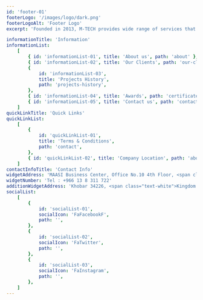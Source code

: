 ```yaml
---
id: 'footer-01'
footerLogo: '/images/logo/dark.png'
footerLogoAlt: 'Footer Logo'
excerpt: 'Founded in 2013, M-TECH provides wide range of services that includes engineering, procurement and execution to the oil and gas, petrochemicals and industrial cities.'

informationTitle: 'Information'
informationList:
    [
        { id: 'informationList-01', title: 'About us', path: 'about' },
        { id: 'informationList-02', title: 'Our Clients', path: 'our-clients' },
        {
            id: 'informationList-03',
            title: 'Projects History',
            path: 'projects-history',
        },
        { id: 'informationList-04', title: 'Awards', path: 'certificates' },
        { id: 'informationList-05', title: 'Contact us', path: 'contact' },
    ]
quickLinkTitle: 'Quick Links'
quickLinkList:
    [
        {
            id: 'quickLinkList-01',
            title: 'Terms & Conditions',
            path: 'contact',
        },
        { id: 'quickLinkList-02', title: 'Company Location', path: 'about' },
    ]
contactInfoTitle: 'Contact Info'
widgetAddress: 'MAASI Business Center, Office No.10 4th Floor, <span class="text-white"> Abdul Rahman Al Dakhil Street, Rakah.</span>'
widgetNumber: 'Tel : +966 13 8 311 722'
additionWidgetAddress: 'Khobar 34226, <span class="text-white">Kingdom of Saudi Arabia.</span>'
socialList:
    [
        {
            id: 'socialList-01',
            socialIcon: 'FaFacebookF',
            path: '',
        },
        {
            id: 'socialList-02',
            socialIcon: 'FaTwitter',
            path: '',
        },
        {
            id: 'socialList-03',
            socialIcon: 'FaInstagram',
            path: '',
        },
    ]
---
```


